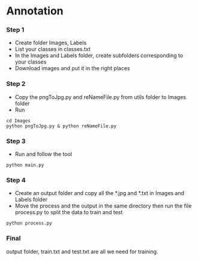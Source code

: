 # Annotation
### Step 1
- Create folder Images, Labels
- List your classes in classes.txt
- In the Images and Labels folder, create subfolders corresponding to your classes
- Download images and put it in the right places
### Step 2
- Copy the pngToJpg.py and reNameFile.py from utils folder to Images folder
- Run
```
cd Images
python pngToJpg.py & python reNameFile.py
```
### Step 3
- Run and follow the tool
```
python main.py
```
### Step 4
- Create an output folder and copy all the *.jpg and *.txt in Images and Labels folder
- Move the process and the output in the same directory then run the file process.py to split the data to train and test
```
python process.py
```
### Final
output folder, train.txt and test.txt are all we need for training.

